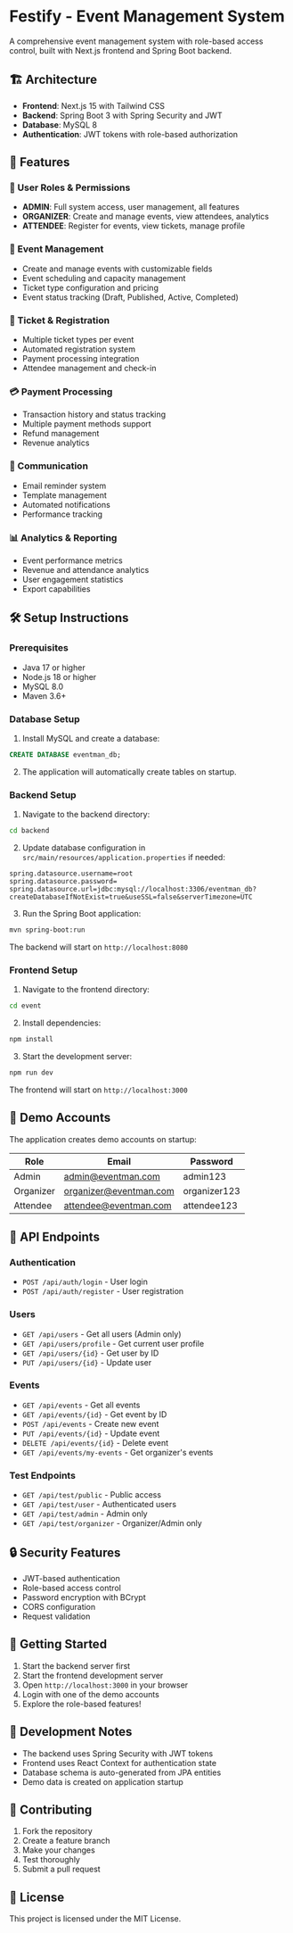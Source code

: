 # Festify - Event Management System

A comprehensive event management system with role-based access control, built with Next.js frontend and Spring Boot backend.

## 🏗️ Architecture

- **Frontend**: Next.js 15 with Tailwind CSS
- **Backend**: Spring Boot 3 with Spring Security and JWT
- **Database**: MySQL 8
- **Authentication**: JWT tokens with role-based authorization

## 🚀 Features

### 👤 User Roles & Permissions
- **ADMIN**: Full system access, user management, all features
- **ORGANIZER**: Create and manage events, view attendees, analytics
- **ATTENDEE**: Register for events, view tickets, manage profile

### 📅 Event Management
- Create and manage events with customizable fields
- Event scheduling and capacity management
- Ticket type configuration and pricing
- Event status tracking (Draft, Published, Active, Completed)

### 🎫 Ticket & Registration
- Multiple ticket types per event
- Automated registration system
- Payment processing integration
- Attendee management and check-in

### 💳 Payment Processing
- Transaction history and status tracking
- Multiple payment methods support
- Refund management
- Revenue analytics

### 📧 Communication
- Email reminder system
- Template management
- Automated notifications
- Performance tracking

### 📊 Analytics & Reporting
- Event performance metrics
- Revenue and attendance analytics
- User engagement statistics
- Export capabilities

## 🛠️ Setup Instructions

### Prerequisites
- Java 17 or higher
- Node.js 18 or higher
- MySQL 8.0
- Maven 3.6+

### Database Setup
1. Install MySQL and create a database:
```sql
CREATE DATABASE eventman_db;
```

2. The application will automatically create tables on startup.

### Backend Setup
1. Navigate to the backend directory:
```bash
cd backend
```

2. Update database configuration in `src/main/resources/application.properties` if needed:
```properties
spring.datasource.username=root
spring.datasource.password=
spring.datasource.url=jdbc:mysql://localhost:3306/eventman_db?createDatabaseIfNotExist=true&useSSL=false&serverTimezone=UTC
```

3. Run the Spring Boot application:
```bash
mvn spring-boot:run
```

The backend will start on `http://localhost:8080`

### Frontend Setup
1. Navigate to the frontend directory:
```bash
cd event
```

2. Install dependencies:
```bash
npm install
```

3. Start the development server:
```bash
npm run dev
```

The frontend will start on `http://localhost:3000`

## 🔐 Demo Accounts

The application creates demo accounts on startup:

| Role | Email | Password |
|------|-------|----------|
| Admin | admin@eventman.com | admin123 |
| Organizer | organizer@eventman.com | organizer123 |
| Attendee | attendee@eventman.com | attendee123 |

## 📡 API Endpoints

### Authentication
- `POST /api/auth/login` - User login
- `POST /api/auth/register` - User registration

### Users
- `GET /api/users` - Get all users (Admin only)
- `GET /api/users/profile` - Get current user profile
- `GET /api/users/{id}` - Get user by ID
- `PUT /api/users/{id}` - Update user

### Events
- `GET /api/events` - Get all events
- `GET /api/events/{id}` - Get event by ID
- `POST /api/events` - Create new event
- `PUT /api/events/{id}` - Update event
- `DELETE /api/events/{id}` - Delete event
- `GET /api/events/my-events` - Get organizer's events

### Test Endpoints
- `GET /api/test/public` - Public access
- `GET /api/test/user` - Authenticated users
- `GET /api/test/admin` - Admin only
- `GET /api/test/organizer` - Organizer/Admin only

## 🔒 Security Features

- JWT-based authentication
- Role-based access control
- Password encryption with BCrypt
- CORS configuration
- Request validation

## 🚦 Getting Started

1. Start the backend server first
2. Start the frontend development server
3. Open `http://localhost:3000` in your browser
4. Login with one of the demo accounts
5. Explore the role-based features!

## 📝 Development Notes

- The backend uses Spring Security with JWT tokens
- Frontend uses React Context for authentication state
- Database schema is auto-generated from JPA entities
- Demo data is created on application startup

## 🤝 Contributing

1. Fork the repository
2. Create a feature branch
3. Make your changes
4. Test thoroughly
5. Submit a pull request

## 📄 License

This project is licensed under the MIT License.
